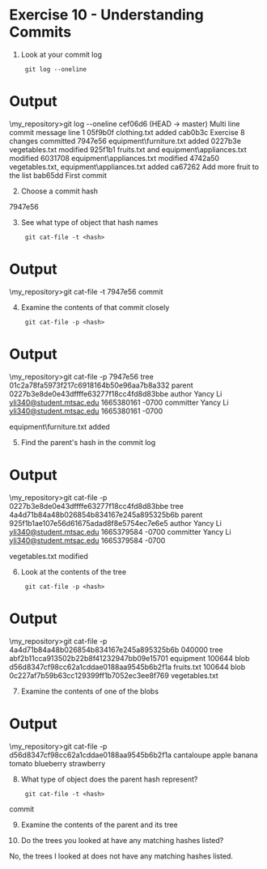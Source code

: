 # Exercise 10 - Understanding Commits

1. Look at your commit log

        git log --oneline

Output
======
\my_repository>git log --oneline
cef06d6 (HEAD -> master) Multi line commit message line 1
05f9b0f clothing.txt added
cab0b3c Exercise 8 changes committed
7947e56 equipment\furniture.txt added
0227b3e vegetables.txt modified
925f1b1 fruits.txt and equipment\appliances.txt modified
6031708 equipment\appliances.txt modified
4742a50 vegetables.txt, equipment\appliances.txt added
ca67262 Add more fruit to the list
bab65dd First commit

2. Choose a commit hash

7947e56

3. See what type of object that hash names

        git cat-file -t <hash>

Output
======
\my_repository>git cat-file -t 7947e56
commit

4. Examine the contents of that commit closely

        git cat-file -p <hash>

Output
======
\my_repository>git cat-file -p 7947e56
tree 01c2a78fa5973f217c6918164b50e96aa7b8a332
parent 0227b3e8de0e43dffffe63277f18cc4fd8d83bbe
author Yancy Li <yli340@student.mtsac.edu> 1665380161 -0700
committer Yancy Li <yli340@student.mtsac.edu> 1665380161 -0700

equipment\furniture.txt added

5. Find the parent's hash in the commit log

Output
======
\my_repository>git cat-file -p 0227b3e8de0e43dffffe63277f18cc4fd8d83bbe
tree 4a4d71b84a48b026854b834167e245a895325b6b
parent 925f1b1ae107e56d61675adad8f8e5754ec7e6e5
author Yancy Li <yli340@student.mtsac.edu> 1665379584 -0700
committer Yancy Li <yli340@student.mtsac.edu> 1665379584 -0700

vegetables.txt modified

6. Look at the contents of the tree

        git cat-file -p <hash>

Output
======
\my_repository>git cat-file -p 4a4d71b84a48b026854b834167e245a895325b6b
040000 tree abf2b11cca913502b22b8f41232947bb09e15701    equipment
100644 blob d56d8347cf98cc62a1cddae0188aa9545b6b2f1a    fruits.txt
100644 blob 0c227af7b59b63cc129399ff1b7052ec3ee8f769    vegetables.txt

7. Examine the contents of one of the blobs

Output
======
\my_repository>git cat-file -p d56d8347cf98cc62a1cddae0188aa9545b6b2f1a
cantaloupe
apple
banana
tomato
blueberry
strawberry

8. What type of object does the parent hash represent?

        git cat-file -t <hash>

commit 

9. Examine the contents of the parent and its tree

10. Do the trees you looked at have any matching hashes listed?

No, the trees I looked at does not have any matching hashes listed.
